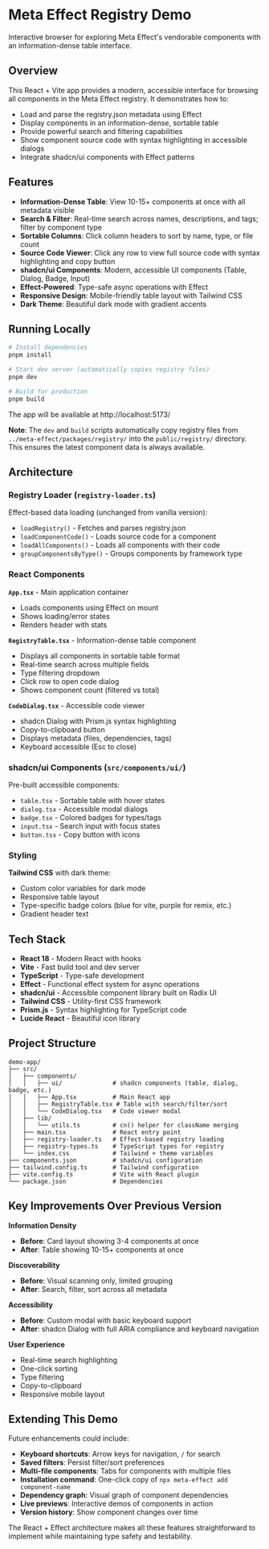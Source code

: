 # Meta Effect Registry Demo

Interactive browser for exploring Meta Effect's vendorable components with an information-dense table interface.

## Overview

This React + Vite app provides a modern, accessible interface for browsing all components in the Meta Effect registry. It demonstrates how to:

- Load and parse the registry.json metadata using Effect
- Display components in an information-dense, sortable table
- Provide powerful search and filtering capabilities
- Show component source code with syntax highlighting in accessible dialogs
- Integrate shadcn/ui components with Effect patterns

## Features

- **Information-Dense Table**: View 10-15+ components at once with all metadata visible
- **Search & Filter**: Real-time search across names, descriptions, and tags; filter by component type
- **Sortable Columns**: Click column headers to sort by name, type, or file count
- **Source Code Viewer**: Click any row to view full source code with syntax highlighting and copy button
- **shadcn/ui Components**: Modern, accessible UI components (Table, Dialog, Badge, Input)
- **Effect-Powered**: Type-safe async operations with Effect
- **Responsive Design**: Mobile-friendly table layout with Tailwind CSS
- **Dark Theme**: Beautiful dark mode with gradient accents

## Running Locally

```bash
# Install dependencies
pnpm install

# Start dev server (automatically copies registry files)
pnpm dev

# Build for production
pnpm build
```

The app will be available at http://localhost:5173/

**Note**: The `dev` and `build` scripts automatically copy registry files from `../meta-effect/packages/registry/` into the `public/registry/` directory. This ensures the latest component data is always available.

## Architecture

### Registry Loader (`registry-loader.ts`)

Effect-based data loading (unchanged from vanilla version):

- `loadRegistry()` - Fetches and parses registry.json
- `loadComponentCode()` - Loads source code for a component
- `loadAllComponents()` - Loads all components with their code
- `groupComponentsByType()` - Groups components by framework type

### React Components

**`App.tsx`** - Main application container
- Loads components using Effect on mount
- Shows loading/error states
- Renders header with stats

**`RegistryTable.tsx`** - Information-dense table component
- Displays all components in sortable table format
- Real-time search across multiple fields
- Type filtering dropdown
- Click row to open code dialog
- Shows component count (filtered vs total)

**`CodeDialog.tsx`** - Accessible code viewer
- shadcn Dialog with Prism.js syntax highlighting
- Copy-to-clipboard button
- Displays metadata (files, dependencies, tags)
- Keyboard accessible (Esc to close)

### shadcn/ui Components (`src/components/ui/`)

Pre-built accessible components:
- `table.tsx` - Sortable table with hover states
- `dialog.tsx` - Accessible modal dialogs
- `badge.tsx` - Colored badges for types/tags
- `input.tsx` - Search input with focus states
- `button.tsx` - Copy button with icons

### Styling

**Tailwind CSS** with dark theme:
- Custom color variables for dark mode
- Responsive table layout
- Type-specific badge colors (blue for vite, purple for remix, etc.)
- Gradient header text

## Tech Stack

- **React 18** - Modern React with hooks
- **Vite** - Fast build tool and dev server
- **TypeScript** - Type-safe development
- **Effect** - Functional effect system for async operations
- **shadcn/ui** - Accessible component library built on Radix UI
- **Tailwind CSS** - Utility-first CSS framework
- **Prism.js** - Syntax highlighting for TypeScript code
- **Lucide React** - Beautiful icon library

## Project Structure

```
demo-app/
├── src/
│   ├── components/
│   │   ├── ui/              # shadcn components (table, dialog, badge, etc.)
│   │   ├── App.tsx          # Main React app
│   │   ├── RegistryTable.tsx # Table with search/filter/sort
│   │   └── CodeDialog.tsx   # Code viewer modal
│   ├── lib/
│   │   └── utils.ts         # cn() helper for className merging
│   ├── main.tsx             # React entry point
│   ├── registry-loader.ts   # Effect-based registry loading
│   ├── registry-types.ts    # TypeScript types for registry
│   └── index.css            # Tailwind + theme variables
├── components.json          # shadcn/ui configuration
├── tailwind.config.ts       # Tailwind configuration
├── vite.config.ts           # Vite with React plugin
└── package.json             # Dependencies
```

## Key Improvements Over Previous Version

**Information Density**
- **Before**: Card layout showing 3-4 components at once
- **After**: Table showing 10-15+ components at once

**Discoverability**
- **Before**: Visual scanning only, limited grouping
- **After**: Search, filter, sort across all metadata

**Accessibility**
- **Before**: Custom modal with basic keyboard support
- **After**: shadcn Dialog with full ARIA compliance and keyboard navigation

**User Experience**
- Real-time search highlighting
- One-click sorting
- Type filtering
- Copy-to-clipboard
- Responsive mobile layout

## Extending This Demo

Future enhancements could include:

- **Keyboard shortcuts**: Arrow keys for navigation, `/` for search
- **Saved filters**: Persist filter/sort preferences
- **Multi-file components**: Tabs for components with multiple files
- **Installation command**: One-click copy of `npx meta-effect add component-name`
- **Dependency graph**: Visual graph of component dependencies
- **Live previews**: Interactive demos of components in action
- **Version history**: Show component changes over time

The React + Effect architecture makes all these features straightforward to implement while maintaining type safety and testability.
